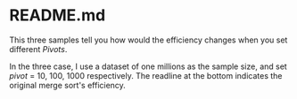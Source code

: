 # README.md

This three samples tell you how would the efficiency changes when you set different _Pivots_.

In the three case, I use a dataset of one millions as the sample size, and set _pivot_ = 10, 100, 1000 respectively. The readline at the bottom indicates the original merge sort's efficiency.



